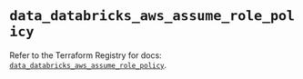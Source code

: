 # `data_databricks_aws_assume_role_policy`

Refer to the Terraform Registry for docs: [`data_databricks_aws_assume_role_policy`](https://registry.terraform.io/providers/databricks/databricks/1.96.0/docs/data-sources/aws_assume_role_policy).
